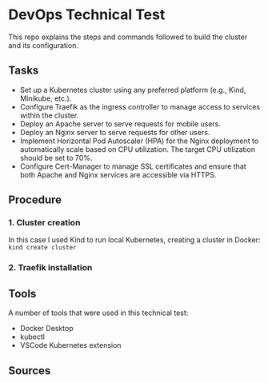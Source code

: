 # DevOps Technical Test
This repo explains the steps and commands followed to build the cluster and its configuration.
## Tasks
- Set up a Kubernetes cluster using any preferred platform (e.g., Kind, Minikube, etc.).
- Configure Traefik as the ingress controller to manage access to services within the cluster.
- Deploy an Apache server to serve requests for mobile users.
- Deploy an Nginx server to serve requests for other users.
- Implement Horizontal Pod Autoscaler (HPA) for the Nginx deployment to automatically scale based on CPU utilization. The target CPU utilization should be set to 70%.
- Configure Cert-Manager to manage SSL certificates and ensure that both Apache and Nginx services are accessible via HTTPS.

## Procedure

### 1. Cluster creation

In this case I used Kind to run local Kubernetes, creating a cluster in Docker:
`kind create cluster`

### 2. Traefik installation



## Tools
A number of tools that were used in this technical test:
- Docker Desktop
- kubectl
- VSCode Kubernetes extension

## Sources

